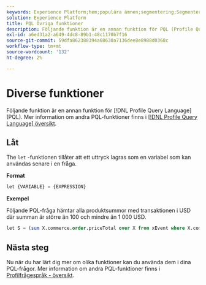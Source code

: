 ```yaml
---
keywords: Experience Platform;hem;populära ämnen;segmentering;Segmentering;Segmenteringstjänst;pql;PQL;Profilfrågespråk;diverse funktioner;misc;
solution: Experience Platform
title: PQL Övriga funktioner
description: Följande funktion är en annan funktion för PQL (Profile Query Language).
exl-id: a6ed31a2-a649-4dc8-89b1-48c1170b7f16
source-git-commit: 59dfa862388394a68630a7136dee8e8988d0368c
workflow-type: tm+mt
source-wordcount: '132'
ht-degree: 2%

---
```


# Diverse funktioner

Följande funktion är en annan funktion för [!DNL Profile Query Language] (PQL). Mer information om andra PQL-funktioner finns i [[!DNL Profile Query Language] översikt](./overview.md).

## Låt

The `let` -funktionen tillåter att ett uttryck lagras som en variabel som kan användas senare i en fråga.

**Format**

```sql
let {VARIABLE} = {EXPRESSION}
```

**Exempel**

Följande PQL-fråga hämtar alla produktsummor med transaktionen i USD där summan är större än 100 och mindre än 1 000 USD.

```sql
let S = (sum X.commerce.order.priceTotal over X from xEvent where X.commerce.order.currencyCode = "USD") in (S > 100 and S < 1000)
```

## Nästa steg

Nu när du har lärt dig mer om olika funktioner kan du använda dem i dina PQL-frågor. Mer information om andra PQL-funktioner finns i [Profilfrågespråk - översikt](./overview.md).
